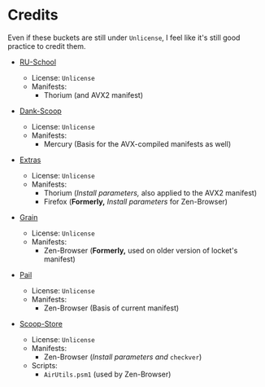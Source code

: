 # Credits

Even if these buckets are still under `Unlicense`, I feel like it's still good practice to credit them.

- [RU-School](https://github.com/alealexpro100/ru-school-scoop)
   - License: `Unlicense`
   - Manifests:
      - Thorium (and AVX2 manifest)

- [Dank-Scoop](https://github.com/brian6932/dank-scoop)
   - License: `Unlicense`
   - Manifests:
      - Mercury (Basis for the AVX-compiled manifests as well)

- [Extras](https://github.com/ScoopInstaller/Extras)
   - License: `Unlicense`
   - Manifests:
      - Thorium (*Install parameters,* also applied to the AVX2 manifest)
      - Firefox (**Formerly,** *Install parameters* for Zen-Browser)

- [Grain](https://github.com/Bobrokus/grain)
   - License: `Unlicense`
   - Manifests:
      - Zen-Browser (**Formerly,** used on older version of locket's manifest)

- [Pail](https://github.com/niceEli/Pail/)
   - License: `Unlicense`
   - Manifests:
      - Zen-Browser (Basis of current manifest)

- [Scoop-Store](https://github.com/leic4u/Scoop-Store)
   - License: `Unlicense`
   - Manifests:
      - Zen-Browser (*Install parameters and* `checkver`)
   - Scripts:
      - `AirUtils.psm1` (used by Zen-Browser)
